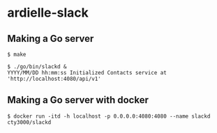 # ardielle-slack

## Making a Go server

    $ make

    $ ./go/bin/slackd &
    YYYY/MM/DD hh:mm:ss Initialized Contacts service at 'http://localhost:4080/api/v1'

## Making a Go server with docker

    $ docker run -itd -h localhost -p 0.0.0.0:4080:4080 --name slackd cty3000/slackd

